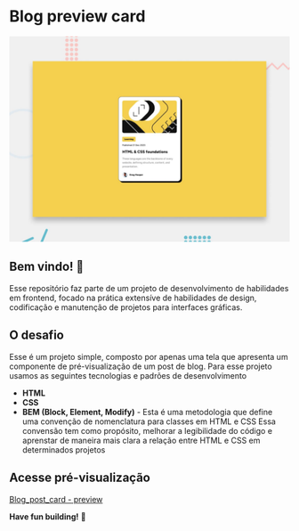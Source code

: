 # Blog preview card

![Design preview for the Blog preview card coding challenge](./design/desktop-preview.jpg)

## Bem vindo! 👋

Esse repositório faz parte de um projeto de desenvolvimento de habilidades em frontend, focado na prática extensíve de habilidades de design, codificação e manutenção de projetos para interfaces gráficas.

## O desafio

Esse é um projeto simple, composto por apenas uma tela que apresenta um componente de pré-visualização de um post de blog.
Para esse projeto usamos as seguintes tecnologias e padrões de desenvolvimento

- **HTML**
- **CSS**
- **BEM (Block, Element, Modify)** - Esta é uma metodologia que define uma convenção de nomenclatura para classes em HTML e CSS
Essa convensão tem como propósito, melhorar a legibilidade do código e aprenstar de maneira mais clara a relação entre HTML e CSS em determinados projetos

## Acesse pré-visualização

[Blog_post_card - preview](https://sanguinettecode.github.io/blog-preview-card/)


**Have fun building!** 🚀
